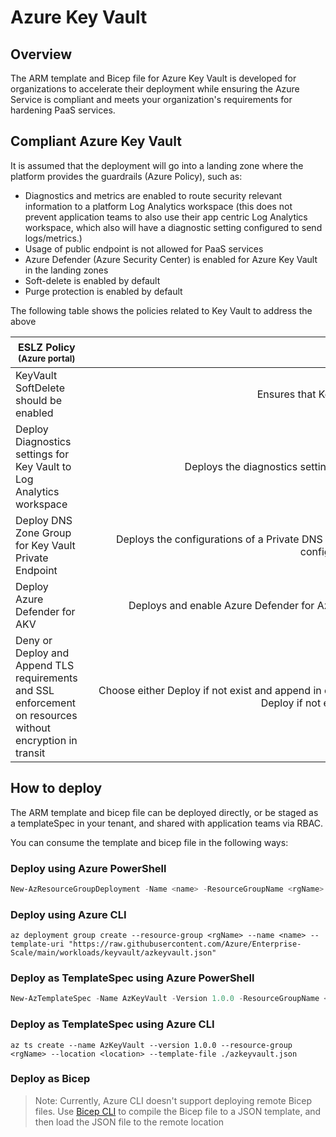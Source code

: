 # Azure Key Vault

## Overview

The ARM template and Bicep file for Azure Key Vault is developed for organizations to accelerate their deployment while ensuring the Azure Service is compliant and meets your organization's requirements for hardening PaaS services.

## Compliant Azure Key Vault

It is assumed that the deployment will go into a landing zone where the platform provides the guardrails (Azure Policy), such as:

- Diagnostics and metrics are enabled to route security relevant information to a platform Log Analytics workspace (this does not prevent application teams to also use their app centric Log Analytics workspace, which also will have a diagnostic setting configured to send logs/metrics.)
- Usage of public endpoint is not allowed for PaaS services
- Azure Defender (Azure Security Center) is enabled for Azure Key Vault in the landing zones
- Soft-delete is enabled by default
- Purge protection is enabled by default

The following table shows the policies related to Key Vault to address the above

|**ESLZ Policy**<br /><sub>(Azure portal)</sub> | <div style="width:1000px">**Description**</div> | **Effect(s)** | **Assignment scope** |
|---|:---:|:---:|:---:|
| KeyVault SoftDelete should be enabled | Ensures that Key Vaults are created with soft-delete enabled | append | Intermediate Root Management Group 
| Deploy Diagnostics settings for Key Vault to Log Analytics workspace | Deploys the diagnostics settings for Key Vaults, and connects to a Log Analytics workspace | deployIfNotExists, disabled | Intermediate root Management Group |
| Deploy DNS Zone Group for Key Vault Private Endpoint | Deploys the configurations of a Private DNS Zone Group by a parameter for Key Vault Private Endpoint. Used enforce the configuration to a single Private DNS Zone | deployIfNotExists, disabled | Landing Zone Management Group |
| Deploy Azure Defender for AKV | Deploys and enable Azure Defender for Azure Key Vault on the subscription to be either set to on (Standard) or free | deployIfNotExists, disabled | Intermediate root Management Group |
| Deny or Deploy and Append TLS requirements and SSL enforcement on resources without encryption in transit | Choose either Deploy if not exist and append in combination with audit or Select Deny in the Policy effect. Deny polices shift left. Deploy if not exist and append enforce but can be changed | append, audit, auditIfNotExists, deployIfNotExists, deny | Landing Zones management group

## How to deploy
The ARM template and bicep file can be deployed directly, or be staged as a templateSpec in your tenant, and shared with application teams via RBAC.

You can consume the template and bicep file in the following ways:

### Deploy using Azure PowerShell

````powershell
New-AzResourceGroupDeployment -Name <name> -ResourceGroupName <rgName> -TemplateUri "https://raw.githubusercontent.com/Azure/Enterprise-Scale/main/workloads/keyvault/azkeyvault.json"
````

### Deploy using Azure CLI

````cli
az deployment group create --resource-group <rgName> --name <name> --template-uri "https://raw.githubusercontent.com/Azure/Enterprise-Scale/main/workloads/keyvault/azkeyvault.json"
````

### Deploy as TemplateSpec using Azure PowerShell

````powershell
New-AzTemplateSpec -Name AzKeyVault -Version 1.0.0 -ResourceGroupName <rgName> -Location <location> -TemplateFile .\azkeyvault.json
````

### Deploy as TemplateSpec using Azure CLI

````cli
az ts create --name AzKeyVault --version 1.0.0 --resource-group <rgName> --location <location> --template-file ./azkeyvault.json
````

### Deploy as Bicep

>Note: Currently, Azure CLI doesn't support deploying remote Bicep files. Use [Bicep CLI](https://docs.microsoft.com/azure/azure-resource-manager/bicep/install#development-environment) to compile the Bicep file to a JSON template, and then load the JSON file to the remote location
